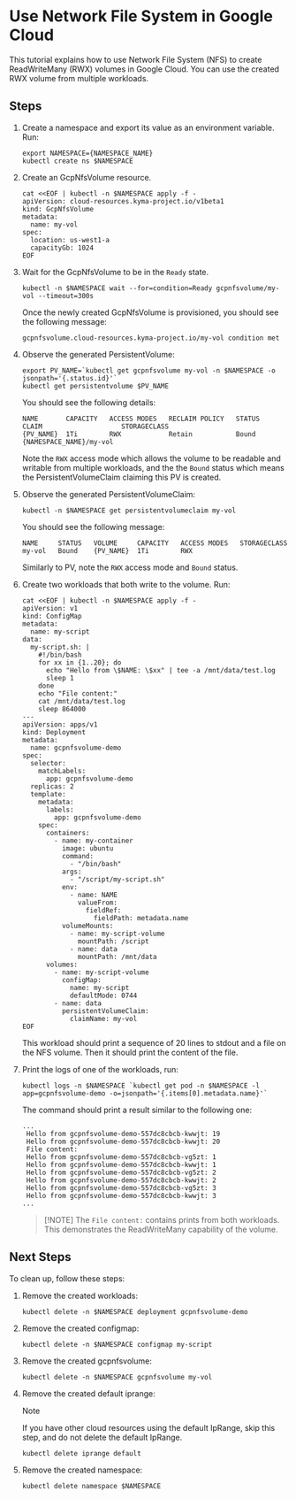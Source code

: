 # Use Network File System in Google Cloud

This tutorial explains how to use Network File System (NFS) to create ReadWriteMany (RWX) volumes in Google Cloud. You can use the created RWX volume from multiple workloads.

## Steps <!-- {docsify-ignore} -->

1. Create a namespace and export its value as an environment variable. Run:

   ```shell
   export NAMESPACE={NAMESPACE_NAME}
   kubectl create ns $NAMESPACE
   ```
  
2. Create an GcpNfsVolume resource.

   ```shell
   cat <<EOF | kubectl -n $NAMESPACE apply -f -
   apiVersion: cloud-resources.kyma-project.io/v1beta1
   kind: GcpNfsVolume
   metadata:
     name: my-vol
   spec:
     location: us-west1-a
     capacityGb: 1024
   EOF
   ```
  
3. Wait for the GcpNfsVolume to be in the `Ready` state.

   ```shell
   kubectl -n $NAMESPACE wait --for=condition=Ready gcpnfsvolume/my-vol --timeout=300s
   ```

   Once the newly created GcpNfsVolume is provisioned, you should see the following message:

   ```console
   gcpnfsvolume.cloud-resources.kyma-project.io/my-vol condition met
   ```

4. Observe the generated PersistentVolume:

   ```shell
   export PV_NAME=`kubectl get gcpnfsvolume my-vol -n $NAMESPACE -o jsonpath='{.status.id}'`
   kubectl get persistentvolume $PV_NAME
   ```

   You should see the following details:

   ```console
   NAME       CAPACITY   ACCESS MODES   RECLAIM POLICY   STATUS   CLAIM                    STORAGECLASS
   {PV_NAME}  1Ti        RWX            Retain           Bound    {NAMESPACE_NAME}/my-vol                             
   ```

   Note the `RWX` access mode which allows the volume to be readable and writable from multiple workloads, and the
   the `Bound` status which means the PersistentVolumeClaim claiming this PV is created.

5. Observe the generated PersistentVolumeClaim:

   ```shell
   kubectl -n $NAMESPACE get persistentvolumeclaim my-vol
   ```

   You should see the following message:

   ```console
   NAME     STATUS   VOLUME     CAPACITY   ACCESS MODES   STORAGECLASS 
   my-vol   Bound    {PV_NAME}  1Ti        RWX                                                
   ```

   Similarly to PV, note the `RWX` access mode and `Bound` status.

6. Create two workloads that both write to the volume. Run:

   ```shell
   cat <<EOF | kubectl -n $NAMESPACE apply -f -
   apiVersion: v1
   kind: ConfigMap
   metadata:
     name: my-script
   data:
     my-script.sh: |
       #!/bin/bash
       for xx in {1..20}; do 
         echo "Hello from \$NAME: \$xx" | tee -a /mnt/data/test.log
         sleep 1
       done
       echo "File content:"
       cat /mnt/data/test.log
       sleep 864000
   ---
   apiVersion: apps/v1
   kind: Deployment
   metadata:
     name: gcpnfsvolume-demo
   spec:
     selector:
       matchLabels:
         app: gcpnfsvolume-demo
     replicas: 2
     template:
       metadata:
         labels:
           app: gcpnfsvolume-demo
       spec:
         containers:
           - name: my-container
             image: ubuntu  
             command: 
               - "/bin/bash"
             args:
               - "/script/my-script.sh"
             env:
               - name: NAME
                 valueFrom:
                   fieldRef:
                     fieldPath: metadata.name
             volumeMounts:
               - name: my-script-volume
                 mountPath: /script
               - name: data
                 mountPath: /mnt/data
         volumes:
           - name: my-script-volume
             configMap:
               name: my-script
               defaultMode: 0744 
           - name: data
             persistentVolumeClaim:
               claimName: my-vol 
   EOF
   ```

   This workload should print a sequence of 20 lines to stdout and a file on the NFS volume.
   Then it should print the content of the file.

7. Print the logs of one of the workloads, run:

   ```shell
   kubectl logs -n $NAMESPACE `kubectl get pod -n $NAMESPACE -l app=gcpnfsvolume-demo -o=jsonpath='{.items[0].metadata.name}'`
   ```

   The command should print a result similar to the following one:

   ```console
   ...
    Hello from gcpnfsvolume-demo-557dc8cbcb-kwwjt: 19
    Hello from gcpnfsvolume-demo-557dc8cbcb-kwwjt: 20
    File content:
    Hello from gcpnfsvolume-demo-557dc8cbcb-vg5zt: 1
    Hello from gcpnfsvolume-demo-557dc8cbcb-kwwjt: 1
    Hello from gcpnfsvolume-demo-557dc8cbcb-vg5zt: 2
    Hello from gcpnfsvolume-demo-557dc8cbcb-kwwjt: 2
    Hello from gcpnfsvolume-demo-557dc8cbcb-vg5zt: 3
    Hello from gcpnfsvolume-demo-557dc8cbcb-kwwjt: 3
   ...
   ```

   >[!NOTE] The `File content:` contains prints from both workloads. This demonstrates the ReadWriteMany capability of the volume.

## Next Steps

To clean up, follow these steps:

1. Remove the created workloads:

   ```shell
   kubectl delete -n $NAMESPACE deployment gcpnfsvolume-demo
   ```

2. Remove the created configmap:

   ```shell
   kubectl delete -n $NAMESPACE configmap my-script
   ```

3. Remove the created gcpnfsvolume:

   ```shell
   kubectl delete -n $NAMESPACE gcpnfsvolume my-vol
   ```

4. Remove the created default iprange:

   > [!NOTE]
   > If you have other cloud resources using the default IpRange,
   > skip this step, and do not delete the default IpRange.

   ```shell
   kubectl delete iprange default
   ```

5. Remove the created namespace:

   ```shell
   kubectl delete namespace $NAMESPACE
   ```
